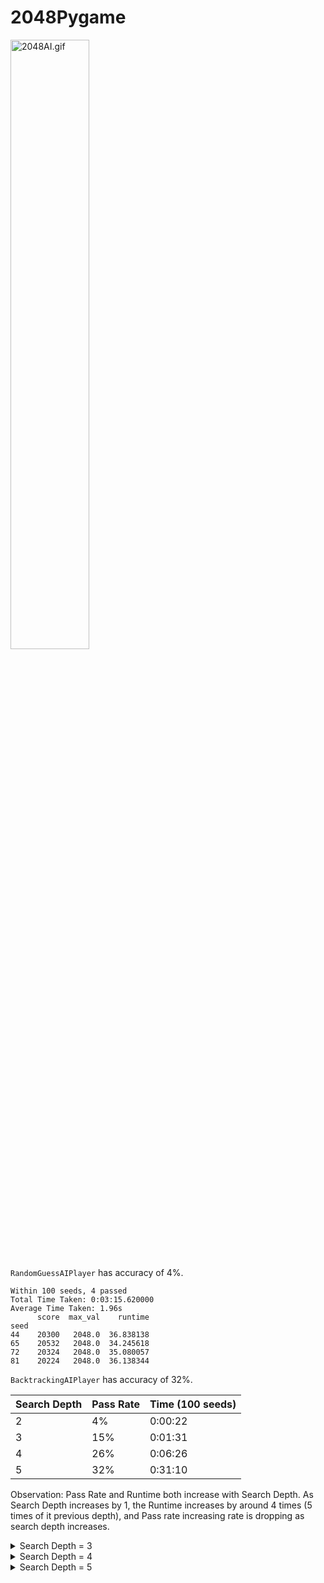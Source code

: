 # 2048Pygame

<img src="README.assets/2048AI.gif" alt="2048AI.gif" width="50%;" />

`RandomGuessAIPlayer` has accuracy of 4%.

```
Within 100 seeds, 4 passed
Total Time Taken: 0:03:15.620000
Average Time Taken: 1.96s
      score  max_val    runtime
seed                           
44    20300   2048.0  36.838138
65    20532   2048.0  34.245618
72    20324   2048.0  35.080057
81    20224   2048.0  36.138344
```

`BacktrackingAIPlayer` has accuracy of 32%.

| Search Depth | Pass Rate | Time (100 seeds) |
| ------------ | --------- | ---------------- |
| 2            | 4%        | 0:00:22          |
| 3            | 15%       | 0:01:31          |
| 4            | 26%       | 0:06:26          |
| 5            | 32%       | 0:31:10          |

Observation:
Pass Rate and Runtime both increase with Search Depth.
As Search Depth increases by 1, the Runtime increases by around 4 times (5 times of it previous depth), and Pass rate increasing rate is dropping as search depth increases.

<details>
  <summary>Search Depth = 3</summary>

```
Search Depth=3
Accuracy=15%
Total Time Taken: 0:01:31.510000
Average Time Taken: 0.92s
      score  max_val    runtime
seed                           
6     20204   2048.0  13.452688
0     20344   2048.0  13.649011
4     20464   2048.0  13.875819
10    20740   2048.0  14.429961
14    20560   2048.0  12.330968
20    20444   2048.0  12.224555
22    20472   2048.0  11.956490
29    20160   2048.0  12.149727
45    20380   2048.0  12.408184
49    20396   2048.0  13.272476
52    20380   2048.0  12.438213
60    20264   2048.0  11.940426
96    20276   2048.0   8.376836
95    20372   2048.0   9.455263
98    20356   2048.0   7.601177
```
</details>

<details>
  <summary>Search Depth = 4</summary>

```
Search Depth=3
Accuracy=26%
Total Time Taken: 0:06:26.520000
Average Time Taken: 3.87s
      score  max_val    runtime
seed                           
4     20208   2048.0  49.506586
10    20312   2048.0  49.936312
5     20420   2048.0  50.247087
13    20328   2048.0  47.755972
16    20348   2048.0  49.977037
17    20220   2048.0  49.544729
20    20508   2048.0  51.539473
28    20336   2048.0  50.380503
35    20312   2048.0  50.914232
37    20236   2048.0  49.910655
38    20848   2048.0  50.354784
45    20188   2048.0  48.015649
46    20352   2048.0  48.977642
50    20204   2048.0  50.954702
58    20956   2048.0  50.587713
62    20184   2048.0  48.263995
63    20416   2048.0  49.810407
65    20308   2048.0  47.298815
69    20284   2048.0  47.222228
68    20344   2048.0  48.631845
73    20256   2048.0  49.400236
75    20300   2048.0  49.068685
79    20300   2048.0  49.949769
81    20324   2048.0  48.920872
85    20332   2048.0  48.574214
88    20340   2048.0  48.564158
```
</details>


<details>
  <summary>Search Depth = 5</summary>

```
With search depth=5
accuracy is around 32%
Total Time Taken: 0:31:10.410000
Average Time Taken: 18.7s
in 100 seeds, the following are passing
        score  max_val     runtime
seed                            
10    20368   2048.0  243.177021
6     20328   2048.0  247.989939
8     20396   2048.0  260.319733
14    20328   2048.0  241.503823
17    20264   2048.0  238.900709
15    20168   2048.0  246.624875
23    20288   2048.0  249.540942
28    20228   2048.0  249.040510
30    20256   2048.0  245.020730
32    20300   2048.0  246.836974
33    20280   2048.0  245.686801
37    20336   2048.0  256.914075
40    20332   2048.0  255.554091
45    20200   2048.0  246.123966
47    20300   2048.0  250.852761
56    20256   2048.0  253.074194
62    20252   2048.0  244.514475
63    20212   2048.0  245.337596
65    20440   2048.0  245.588092
67    20256   2048.0  246.610915
70    20200   2048.0  237.210614
71    20484   2048.0  248.832584
73    20456   2048.0  251.539340
78    20216   2048.0  247.156880
79    20196   2048.0  235.604769
80    20336   2048.0  242.382276
81    20312   2048.0  252.015181
84    20352   2048.0  242.617993
83    20436   2048.0  253.451177
87    20252   2048.0  243.486014
88    20200   2048.0  242.957299
95    20248   2048.0  177.931139
94    20304   2048.0  210.975342
```
</details>
